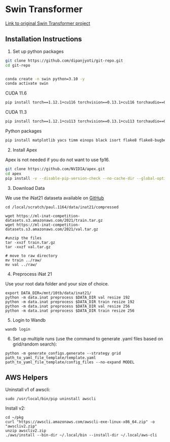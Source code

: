 # Swin Transformer

[Link to original Swin Transformer project](https://github.com/microsoft/Swin-Transformer)

## Installation Instructions

1. Set up python packages

```sh
git clone https://github.com/dipanjyoti/git-repo.git
cd git-repo
```


```sh

conda create -n swin python=3.10 -y
conda activate swin
```

CUDA 11.6

```sh
pip install torch==1.12.1+cu116 torchvision==0.13.1+cu116 torchaudio==0.12.1+cu116 --extra-index-url https://download.pytorch.org/whl/cu116
```

CUDA 11.3

```sh
pip install torch==1.12.1+cu113 torchvision==0.13.1+cu113 torchaudio==0.12.1+cu113 --extra-index-url https://download.pytorch.org/whl/cu113
```

Python packages

```sh
pip install matplotlib yacs timm einops black isort flake8 flake8-bugbear termcolor wandb preface opencv-python
```

2. Install Apex

Apex is not needed if you do not want to use fp16.

```sh
git clone https://github.com/NVIDIA/apex.git
cd apex
pip install -v --disable-pip-version-check --no-cache-dir --global-option="--cpp_ext" --global-option="--cuda_ext" ./
```


3. Download Data

We use the iNat21 dataseta available on [GitHub](https://github.com/visipedia/inat_comp/tree/master/2021)

```
cd /local/scratch/paul.1164/data/inat21/compressed

wget https://ml-inat-competition-datasets.s3.amazonaws.com/2021/train.tar.gz
wget https://ml-inat-competition-datasets.s3.amazonaws.com/2021/val.tar.gz

#unzip the files
tar -xvzf train.tar.gz
tar -xvzf val.tar.gz

# move to raw directory
mv train ../raw/
mv val ../raw/
```

4. Preprocess iNat 21

Use your root data folder and your size of choice.

```
export DATA_DIR=/mnt/10tb/data/inat21/
python -m data.inat preprocess $DATA_DIR val resize 192
python -m data.inat preprocess $DATA_DIR train resize 192
python -m data.inat preprocess $DATA_DIR val resize 256
python -m data.inat preprocess $DATA_DIR train resize 256
```

5. Login to Wandb

```
wandb login
```

6. Set up multiple runs (use the command to generate .yaml files based on grid/random search):


```
python -m generate_configs.generate --strategy grid path_to_yaml_file_template/template.yaml path_to_yaml_file_template/config_files --no-expand MODEL

```

## AWS Helpers

Uninstall v1 of awscli:

```
sudo /usr/local/bin/pip uninstall awscli
```

Install v2:
```
cd ~/pkg
curl "https://awscli.amazonaws.com/awscli-exe-linux-x86_64.zip" -o "awscliv2.zip"
unzip awscliv2.zip
./aws/install --bin-dir ~/.local/bin --install-dir ~/.local/aws-cli
```
